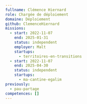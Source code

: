 ```yaml
---
fullname: Clémence Hiernard
role: Chargée de déploiement
domaine: Déploiement
github: ClemenceHiernard
missions:
  - start: 2022-11-07
    end: 2025-01-31
    status: independent
    employer: Malt
    startups:
      - territoires-en-transitions
  - start: 2022-11-07
    end: 2025-04-30
    status: independent
    startups:
      - ma-cantine-egalim
previously:
  - pau-partage
competences: []
---
```

